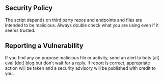 ## Security Policy

The script depends on third party repos and endpoints and files are intended to be malicious. Always double check what you are using even if it seems trusted.

## Reporting a Vulnerability
If you find any on purpose malicious file or activity, send an alert to bots [at] eval [dot] blog but don't wait for a reply. If report is correct, appropriate action will be taken and a security advisory will be published with credit to you.

